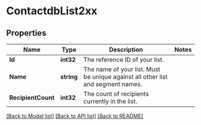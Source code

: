 # ContactdbList2xx

## Properties

Name | Type | Description | Notes
------------ | ------------- | ------------- | -------------
**Id** | **int32** | The reference ID of your list. |
**Name** | **string** | The name of your list. Must be unique against all other list and segment names. |
**RecipientCount** | **int32** | The count of recipients currently in the list. |

[[Back to Model list]](../README.md#documentation-for-models) [[Back to API list]](../README.md#documentation-for-api-endpoints) [[Back to README]](../README.md)


